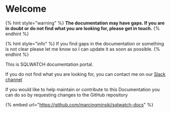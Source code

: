 # Welcome

{% hint style="warning" %}
**The documentation may have gaps. If you are in doubt or do not find what you are looking for, please get in touch.**
{% endhint %}

{% hint style="info" %}
If you find gaps in the documentation or something is not clear please let me know so I can update it as soon as possible.
{% endhint %}

This is SQLWATCH documentation portal. 

If you do not find what you are looking for, you can contact me on our [Slack channel](https://sqlcommunity.slack.com/messages/CCCETQBFZ)

If you would like to help maintain or contribute to this Documentation you can do so by requesting changes to the GitHub repository

{% embed url="https://github.com/marcingminski/sqlwatch-docs" %}

 

